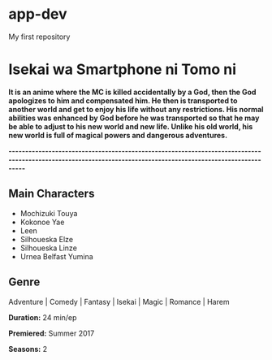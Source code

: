 # app-dev
My first repository
# Isekai wa Smartphone ni Tomo ni
**It is an anime where the MC is killed accidentally by a God, then the God apologizes to him and compensated him. He then is transported to another world and get to enjoy his life without any restrictions. His normal abilities was enhanced by God before he was transported so that he may be able to adjust to his new world and new life. Unlike his old world, his new world is full of magical powers and dangerous adventures.**

**-------------------------------------------------------------------------------------------------------------------------------------------------------------**
## Main Characters
- Mochizuki Touya
- Kokonoe Yae
- Leen
- Silhoueska Elze
- Silhoueska Linze
- Urnea Belfast Yumina

## Genre
Adventure | Comedy | Fantasy | Isekai | Magic | Romance | Harem

**Duration:** 24 min/ep

**Premiered:** Summer 2017

**Seasons:** 2


